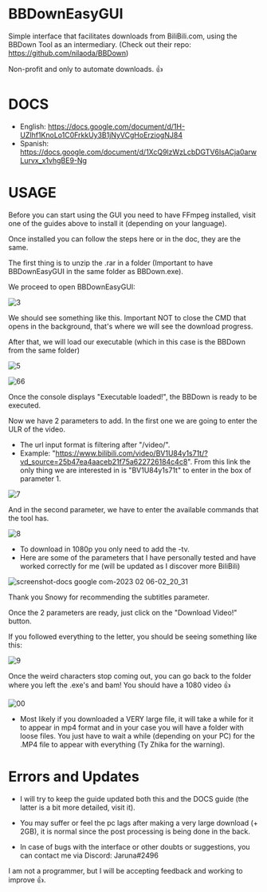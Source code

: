 # BBDownEasyGUI

Simple interface that facilitates downloads from BiliBili.com, using the BBDown Tool as an intermediary. (Check out their repo: https://github.com/nilaoda/BBDown)

Non-profit and only to automate downloads. 👍

# DOCS

* English: https://docs.google.com/document/d/1H-UZlhf1KnoLo1C0FrkkUy3B1jNyVCgHoErziogNJ84
* Spanish: https://docs.google.com/document/d/1XcQ9lzWzLcbDGTV6IsACja0arwLurvx_x1vhgBE9-Ng

# USAGE

Before you can start using the GUI you need to have FFmpeg installed, visit one of the guides above to install it (depending on your language).

Once installed you can follow the steps here or in the doc, they are the same.

The first thing is to unzip the .rar in a folder (Important to have BBDownEasyGUI in the same folder as BBDown.exe).

We proceed to open BBDownEasyGUI:

![3](https://user-images.githubusercontent.com/106907367/216889199-d4319b1e-6817-4af0-940c-a8d4e66c236f.PNG)

We should see something like this. Important NOT to close the CMD that opens in the background, that's where we will see the download progress.

After that, we will load our executable (which in this case is the BBDown from the same folder)

![5](https://user-images.githubusercontent.com/106907367/216889256-4c5a9819-291f-41e8-a091-4e6fdcb305e1.PNG)

![66](https://user-images.githubusercontent.com/106907367/216889266-a47bf33f-d0c5-4ac3-9123-988458ef861c.PNG)

Once the console displays "Executable loaded!", the BBDown is ready to be executed.

Now we have 2 parameters to add. In the first one we are going to enter the ULR of the video.
* The url input format is filtering after "/video/". 
* Example: "https://www.bilibili.com/video/BV1U84y1s71t/?vd_source=25b47ea4aaceb21f75a622726184c4c8". From this link the only thing we are interested in is "BV1U84y1s71t" to enter in the box of parameter 1.

![7](https://user-images.githubusercontent.com/106907367/216889615-85077d2f-9356-4ca1-8e25-3e5e5e7bf57f.PNG)

And in the second parameter, we have to enter the available commands that the tool has.

![8](https://user-images.githubusercontent.com/106907367/216889662-ccaf06ee-2063-4455-a014-f4dbdfd2a401.PNG)

* To download in 1080p you only need to add the -tv. 
* Here are some of the parameters that I have personally tested and have worked correctly for me (will be updated as I discover more BiliBili)

![screenshot-docs google com-2023 02 06-02_20_31](https://user-images.githubusercontent.com/106907367/216889859-3a863204-ed64-48a8-b161-197167211705.png)

Thank you Snowy for recommending the subtitles parameter.
 
 Once the 2 parameters are ready, just click on the "Download Video!" button.
 
 If you followed everything to the letter, you should be seeing something like this:
 
![9](https://user-images.githubusercontent.com/106907367/216889917-1cf034be-d636-476a-a25c-f7396a7a6eb2.PNG)

Once the weird characters stop coming out, you can go back to the folder where you left the .exe's and bam! You should have a 1080 video 👍

![00](https://user-images.githubusercontent.com/106907367/216890000-4dea2532-8e02-422c-b142-97401d68c821.PNG)

* Most likely if you downloaded a VERY large file, it will take a while for it to appear in mp4 format and in your case you will have a folder with loose files. You just have to wait a while (depending on your PC) for the .MP4 file to appear with everything (Ty Zhika for the warning).

# Errors and Updates

* I will try to keep the guide updated both this and the DOCS guide (the latter is a bit more detailed, visit it).
* You may suffer or feel the pc lags after making a very large download (+ 2GB), it is normal since the post processing is being done in the back.

* In case of bugs with the interface or other doubts or suggestions, you can contact me via Discord: Jaruna#2496

I am not a programmer, but I will be accepting feedback and working to improve 👍.





